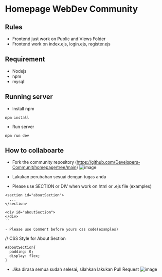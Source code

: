 # Homepage WebDev Community

## Rules

- Frontend just work on Public and Views Folder
- Frontend work on index.ejs, login.ejs, register.ejs

## Requirement

- Nodejs
- npm
- mysql

## Running server

- Install npm

```
npm install
```

- Run server

```
npm run dev
```

## How to collaboarte

- Fork the community repository (https://github.com/Developers-Communit/homepage/tree/main)
![image](fork.PNG)
- Lakukan perubahan sesuai dengan tugas anda

- Please use SECTION or DIV when work on html or .ejs file (examples)

```
<section id="aboutSection">
  ...
</section>

<div id="aboutSection">
</div>
``

- Please use Comment before yours css code(examples)
```

// CSS Style for About Section

```
#aboutSection{
  padding: 0;
  display: flex;
}
```

- Jika dirasa semua sudah selesai, silahkan lakukan Pull Request
![image](pull.PNG)
